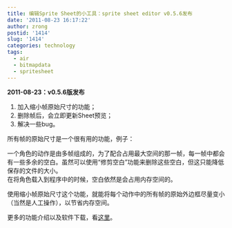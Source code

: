 ```yaml
---
title: 编辑Sprite Sheet的小工具：sprite sheet editor v0.5.6发布
date: '2011-08-23 16:17:22'
author: zrong
postid: '1414'
slug: '1414'
categories: technology
tags:
  - air
  - bitmapdata
  - spritesheet
---
```


**2011-08-23：v0.5.6版发布**

1.  加入缩小帧原始尺寸的功能；
2.  删除帧后，会立即更新Sheet预览；
3.  解决一些bug。

所有帧的原始尺寸是一个很有用的功能，例子：

一个角色的动作是由多帧组成的，为了配合占用最大空间的那一帧，每一帧中都会有一些多余的空白。虽然可以使用“修剪空白”功能来删除这些空白，但这只能降低保存的文件的大小。  
在将角色载入到程序中的时候，空白依然是会占用内存空间的。  

使用缩小帧原始尺寸这个功能，就能将每个动作中的所有帧的原始外边框尽量变小（当然是人工操作），以节省内存空间。

更多的功能介绍以及软件下载，看[这里](http://zengrong.net/sprite_sheet_editor "Sprite Sheet Editor")。

